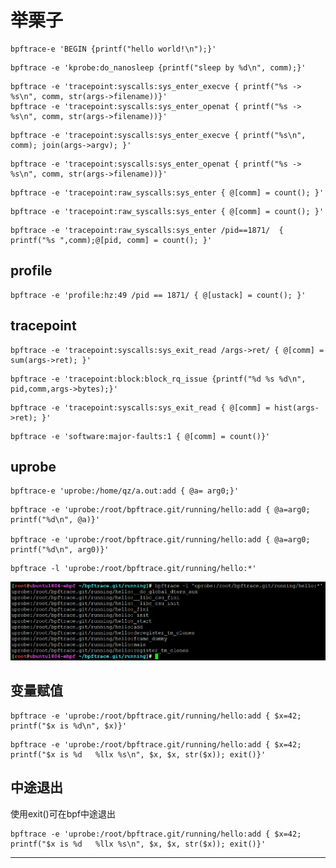 # 举栗子


```
bpftrace-e 'BEGIN {printf("hello world!\n");}'
```

```
bpftrace -e 'kprobe:do_nanosleep {printf("sleep by %d\n", comm);}'
```

```
bpftrace -e 'tracepoint:syscalls:sys_enter_execve { printf("%s -> %s\n", comm, str(args->filename))}'
bpftrace -e 'tracepoint:syscalls:sys_enter_openat { printf("%s -> %s\n", comm, str(args->filename))}'

```

```
bpftrace -e 'tracepoint:syscalls:sys_enter_execve { printf("%s\n", comm); join(args->argv); }'
```

```
bpftrace -e 'tracepoint:syscalls:sys_enter_openat { printf("%s -> %s\n", comm, str(args->filename))}'
```


```
bpftrace -e 'tracepoint:raw_syscalls:sys_enter { @[comm] = count(); }'
```

```
bpftrace -e 'tracepoint:raw_syscalls:sys_enter { @[comm] = count(); }'
```

```
bpftrace -e 'tracepoint:raw_syscalls:sys_enter /pid==1871/  { printf("%s ",comm);@[pid, comm] = count(); }'
```

## profile


```
bpftrace -e 'profile:hz:49 /pid == 1871/ { @[ustack] = count(); }'
```




## tracepoint

```
bpftrace -e 'tracepoint:syscalls:sys_exit_read /args->ret/ { @[comm] = sum(args->ret); }'
```

```
bpftrace -e 'tracepoint:block:block_rq_issue {printf("%d %s %d\n", pid,comm,args->bytes);}'
```


```
bpftrace -e 'tracepoint:syscalls:sys_exit_read { @[comm] = hist(args->ret); }'
```

```
bpftrace -e 'software:major-faults:1 { @[comm] = count()}'
```


## uprobe

```
bpftrace-e 'uprobe:/home/qz/a.out:add { @a= arg0;}'
```

```
bpftrace -e 'uprobe:/root/bpftrace.git/running/hello:add { @a=arg0; printf("%d\n", @a)}'

bpftrace -e 'uprobe:/root/bpftrace.git/running/hello:add { @a=arg0; printf("%d\n", arg0)}'
```

```
bpftrace -l 'uprobe:/root/bpftrace.git/running/hello:*'
```

![20220317_163855_91](image/20220317_163855_91.png)




## 变量赋值

```
bpftrace -e 'uprobe:/root/bpftrace.git/running/hello:add { $x=42; printf("$x is %d\n", $x)}'
```

```
bpftrace -e 'uprobe:/root/bpftrace.git/running/hello:add { $x=42; printf("$x is %d   %llx %s\n", $x, $x, str($x)); exit()}'
```


## 中途退出

使用exit()可在bpf中途退出

```
bpftrace -e 'uprobe:/root/bpftrace.git/running/hello:add { $x=42; printf("$x is %d   %llx %s\n", $x, $x, str($x)); exit()}'
```












---
